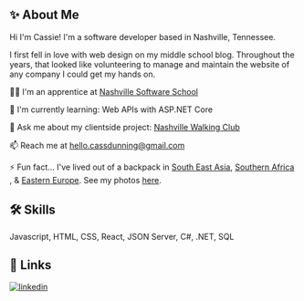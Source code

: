 ## ✨ About Me
Hi I'm Cassie! I'm a software developer based in Nashville, Tennessee.

I first fell in love with web design on my middle school blog. Throughout the years, that looked like volunteering to manage and maintain the website of any company I could get my hands on. 



👩‍💻 I'm an apprentice at [Nashville Software School](https://nashvillesoftwareschool.com/)

🧠 I'm currently learning: Web APIs with ASP.NET Core

💬 Ask me about my clientside project: [Nashville Walking Club](https://github.com/cassandradunning/nashville-walking-club) 

📫 Reach me at hello.cassdunning@gmail.com

⚡️ Fun fact... I've lived out of a backpack in [South East Asia](https://www.cassandra-dunning.com/blog/tag/Asia), [Southern Africa](https://www.cassandra-dunning.com/blog?offset=1539550440808&tag=Zambia)
, & [Eastern Europe](https://www.cassandra-dunning.com/blog/tag/Bosnia). See my photos [here](https://www.cassandra-dunning.com/).



## 🛠 Skills
Javascript, HTML, CSS, React, JSON Server, C#, .NET, SQL


## 🔗 Links

[![linkedin](https://img.shields.io/badge/linkedin-0A66C2?style=for-the-badge&logo=linkedin&logoColor=white)](https://www.linkedin.com/in/cassandradunning/)


